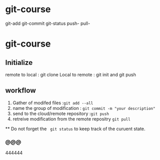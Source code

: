 # git-course
git-add
git-commit 
git-status
push-
pull-

# git-course

## Initialize
remote to local : git clone
 Local to remote : git init and git push

## workflow
1. Gather of modifed files :`git add --all`
2. name the group of modification : `git commit -m "your description"`
3. send to the cloud/remote repository  :`git push`
4. retreive modification from the remote repositry `git pull`

** Do not forget the `` git status`` to keep track of the curuent state.
### @@@
444444

